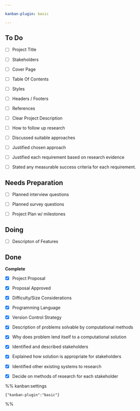 ```yaml
---

kanban-plugin: basic

---
```


## To Do

- [ ] Project Title
- [ ] Stakeholders
- [ ] Cover Page
- [ ] Table Of Contents
- [ ] Styles
- [ ] Headers / Footers
- [ ] References
- [ ] Clear Project Description
- [ ] How to follow up research
- [ ] Discussed suitable approaches
- [ ] Justified chosen approach
- [ ] Justified each requirement based on research evidence
- [ ] Stated any measurable success criteria for each requirement.


## Needs Preparation

- [ ] Planned interview questions
- [ ] Planned survey questions
- [ ] Project Plan w/ milestones


## Doing

- [ ] Descripton of Features


## Done

**Complete**
- [x] Project Proposal
- [x] Proposal Approved
- [x] Difficulty/Size Considerations
- [x] Programming Language
- [x] Version Control Strategy
- [x] Description of problems solvable by computational methods
- [x] Why does problem lend itself to a computational solution
- [x] Identified and described stakeholders
- [x] Explained how solution is appropriate for stakeholders
- [x] Identified other existing systems to research
- [x] Decide on methods of research for each stakeholder




%% kanban:settings
```
{"kanban-plugin":"basic"}
```
%%